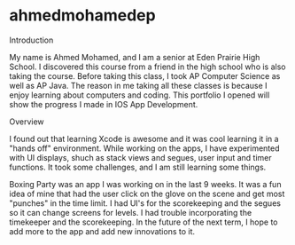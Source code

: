 # ahmedmohamedep
Introduction

My name is Ahmed Mohamed, and I am a senior at Eden Prairie High School. I discovered this course from a friend in the high school who is also taking the course. Before taking this class, I took AP Computer Science as well as AP Java. The reason in me taking all these classes is because I enjoy learning about computers and coding. This portfolio I opened will show the progress I made in IOS App Development.

Overview

I found out that learning Xcode is awesome and it was cool learning it in a "hands off" environment. While working on the apps, I have experimented with UI displays, shuch as stack views and segues, user input and timer functions. It took some challenges,  and I am still learning some things. 

Boxing Party was an app I was working on in the last 9 weeks. It was a fun idea of mine that had the user click on the glove on the scene and get most "punches" in the time limit. I had UI's for the scorekeeping and the segues so it can change screens for levels. I had trouble incorporating the timekeeper and the scorekeeping. In the future of the next term, I hope to add more to the app and add new innovations to it. 
